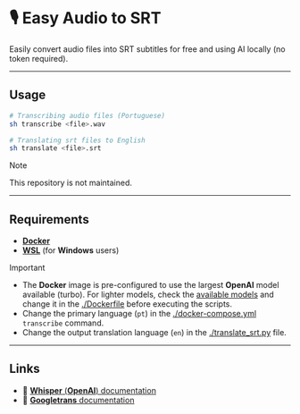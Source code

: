# 🎙️ Easy Audio to SRT

Easily convert audio files into SRT subtitles for free and using AI locally (no token required).

---

## Usage

```sh
# Transcribing audio files (Portuguese)
sh transcribe <file>.wav

# Translating srt files to English
sh translate <file>.srt
```

> [!NOTE]
> This repository is not maintained.

---

## Requirements

- [**Docker**](https://www.docker.com/get-started/)
- [**WSL**](https://learn.microsoft.com/pt-br/windows/wsl/install) (for **Windows** users)

> [!IMPORTANT]
>
> - The **Docker** image is pre-configured to use the largest **OpenAI** model available (turbo). For lighter models, check the [available models](https://github.com/openai/whisper?tab=readme-ov-file#available-models-and-languages) and change it in the [./Dockerfile](./Dockerfile) before executing the scripts.
> - Change the primary language (`pt`) in the [./docker-compose.yml](./docker-compose.yml) `transcribe` command.
> - Change the output translation language (`en`) in the [./translate_srt.py](./translate_srt.py) file.

---

## Links

- 📘 [**Whisper** (**OpenAI**) documentation](https://github.com/openai/whisper)
- 📘 [**Googletrans** documentation](https://github.com/ssut/py-googletrans)
